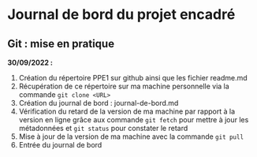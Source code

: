 # Journal de bord du projet encadré
## Git : mise en pratique
**30/09/2022 :**  
1. Création du répertoire PPE1 sur github ainsi que les fichier readme.md  
2. Récupération de ce répertoire sur ma machine personnelle via la commande `git clone <URL>`  
3. Création du journal de bord : journal-de-bord.md  
4. Vérification du retard de la version de ma machine par rapport à la version en ligne grâce aux commande `git fetch` pour mettre à jour les métadonnées et `git status` pour constater le retard  
5. Mise à jour de la version de ma machine avec la commande `git pull`
6. Entrée du journal de bord
